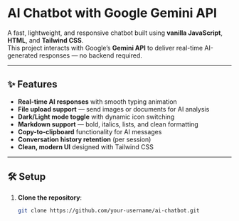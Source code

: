 # AI Chatbot with Google Gemini API  

A fast, lightweight, and responsive chatbot built using **vanilla JavaScript**, **HTML**, and **Tailwind CSS**.  
This project interacts with Google’s **Gemini API** to deliver real-time AI-generated responses — no backend required.

---

## ✨ Features

- **Real-time AI responses** with smooth typing animation  
- **File upload support** — send images or documents for AI analysis  
- **Dark/Light mode toggle** with dynamic icon switching  
- **Markdown support** — bold, italics, lists, and clean formatting  
- **Copy-to-clipboard** functionality for AI messages  
- **Conversation history retention** (per session)  
- **Clean, modern UI** designed with Tailwind CSS  

---

## 🛠️ Setup

1. **Clone the repository**:
   ```bash
   git clone https://github.com/your-username/ai-chatbot.git

